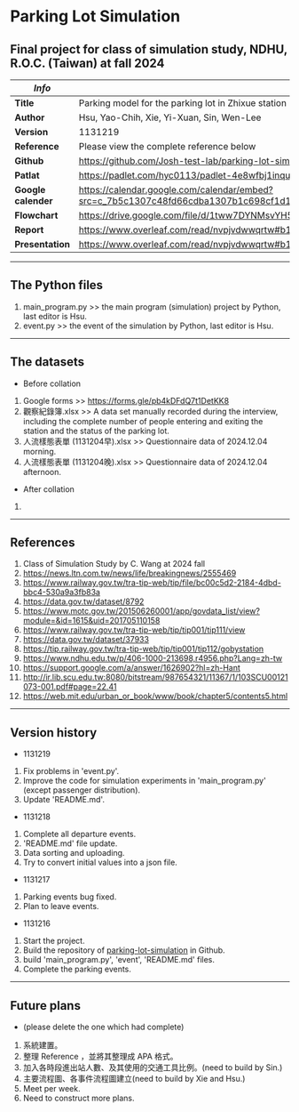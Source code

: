 # Parking Lot Simulation
## Final project for class of simulation study, NDHU, R.O.C. (Taiwan) at fall 2024

|*Info*              |*contents*                                                     |
|--------------------|---------------------------------------------------------------|
**Title**            | Parking model for the parking lot in Zhixue station
**Author**           | Hsu, Yao-Chih, Xie, Yi-Xuan, Sin, Wen-Lee
**Version**          | 1131219
**Reference**        | Please view the complete reference below
**Github**           | https://github.com/Josh-test-lab/parking-lot-simulation/
**Patlat**           | https://padlet.com/hyc0113/padlet-4e8wfbj1inqu66jo
**Google calender**  | https://calendar.google.com/calendar/embed?src=c_7b5c1307c48fd66cdba1307b1c698cf1d1f71d90f64bf6466efbace8e6649e35%40group.calendar.google.com
**Flowchart**        | https://drive.google.com/file/d/1tww7DYNMsvYH5C0S-FqWZNH1lViOU0wo/view?usp=drive_link
**Report**           | https://www.overleaf.com/read/nvpjvdwwqrtw#b10bf7
**Presentation**     | https://www.overleaf.com/read/nvpjvdwwqrtw#b10bf7

--------------------------------------------------------------------------------------
## The Python files
1. main_program.py >> the main program (simulation) project by Python, last editor is Hsu.
2. event.py        >> the event of the simulation by Python, last editor is Hsu.

--------------------------------------------------------------------------------------
## The datasets
- Before collation
1. Google forms                 >> https://forms.gle/pb4kDFdQ7t1DetKK8
2. 觀察紀錄簿.xlsx               >> A data set manually recorded during the interview, including the complete number of people entering and exiting the station and the status of the parking lot.
4. 人流樣態表單 (1131204早).xlsx >> Questionnaire data of 2024.12.04 morning.
5. 人流樣態表單 (1131204晚).xlsx >> Questionnaire data of 2024.12.04 afternoon.

- After collation
1. 

--------------------------------------------------------------------------------------
## References
1. Class of Simulation Study by C. Wang at 2024 fall
2. https://news.ltn.com.tw/news/life/breakingnews/2555469
3. https://www.railway.gov.tw/tra-tip-web/tip/file/bc00c5d2-2184-4dbd-bbc4-530a9a3fb83a
4. https://data.gov.tw/dataset/8792
5. https://www.motc.gov.tw/201506260001/app/govdata_list/view?module=&id=1615&uid=201705110158
6. https://www.railway.gov.tw/tra-tip-web/tip/tip001/tip111/view
7. https://data.gov.tw/dataset/37933
8. https://tip.railway.gov.tw/tra-tip-web/tip/tip001/tip112/gobystation
9. https://www.ndhu.edu.tw/p/406-1000-213698,r4956.php?Lang=zh-tw
10. https://support.google.com/a/answer/1626902?hl=zh-Hant
11. http://ir.lib.scu.edu.tw:8080/bitstream/987654321/11367/1/103SCU00121073-001.pdf#page=22.41
12. https://web.mit.edu/urban_or_book/www/book/chapter5/contents5.html

--------------------------------------------------------------------------------------
## Version history
- 1131219
1. Fix problems in 'event.py'.
2. Improve the code for simulation experiments in 'main_program.py' (except passenger distribution).
3. Update 'README.md'.

- 1131218
1. Complete all departure events.
2. 'README.md' file update.
3. Data sorting and uploading.
4. Try to convert initial values into a json file. 

- 1131217
1. Parking events bug fixed.
2. Plan to leave events.

- 1131216
1. Start the project.
2. Build the repository of [parking-lot-simulation](https://github.com/Josh-test-lab/parking-lot-simulation) in Github.
3. build 'main_program.py', 'event', 'README.md' files.
4. Complete the parking events.

--------------------------------------------------------------------------------------
## Future plans
- (please delete the one which had complete)
1. 系統建置。
2. 整理 Reference ，並將其整理成 APA 格式。
3. 加入各時段進出站人數、及其使用的交通工具比例。(need to build by Sin.)
4. 主要流程圖、各事件流程圖建立(need to build by Xie and Hsu.)
5. Meet per week.
6. Need to construct more plans.
